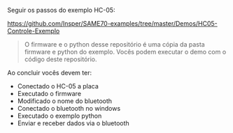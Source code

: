 Seguir os passos do exemplo HC-05:

https://github.com/Insper/SAME70-examples/tree/master/Demos/HC05-Controle-Exemplo

> O firmware e o python desse repositório é uma cópia da pasta firmware e python do exemplo. Vocês podem executar o demo com o código deste repositório.

Ao concluir vocês devem ter:

- Conectado o HC-05 a placa
- Executado o firmware
- Modificado o nome do bluetooth
- Conectado o bluetooth no windows
- Executado o exemplo python
- Enviar e receber dados via o bluetooth
